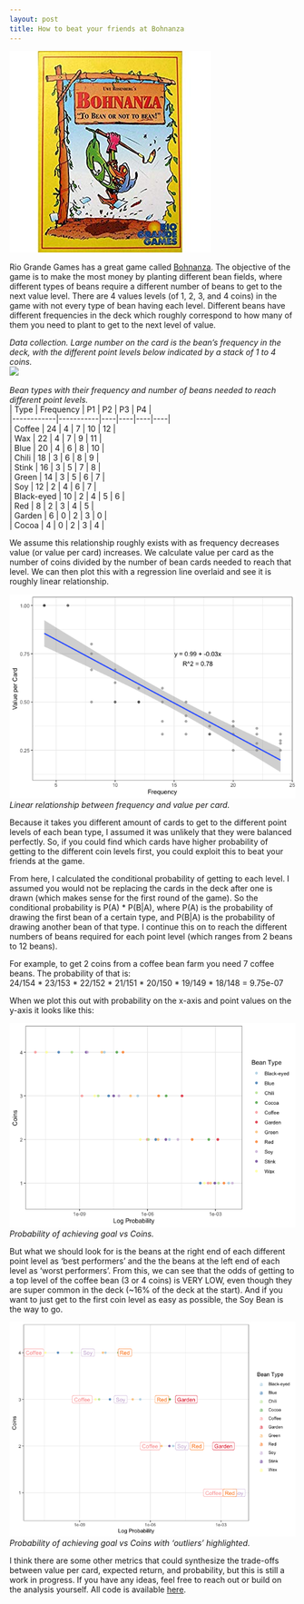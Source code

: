 ```yaml
---
layout: post
title: How to beat your friends at Bohnanza
---
```


![](/images/bohnanza_cover.jpg)

Rio Grande Games has a great game called
[Bohnanza](https://www.amazon.com/gp/product/B00008URUS/ref=as_li_tl?ie=UTF8&camp=1789&creative=9325&creativeASIN=B00008URUS&linkCode=as2&tag=tcashion-20&linkId=20a522f051ebafd8d5e367eb94d6a1b9).
The objective of the game is to make the most money by planting
different bean fields, where different types of beans require a
different number of beans to get to the next value level. There are 4
values levels (of 1, 2, 3, and 4 coins) in the game with not every type
of bean having each level. Different beans have different frequencies in
the deck which roughly correspond to how many of them you need to plant
to get to the next level of value.   


*Data collection. Large number on the card is the bean’s frequency in the deck, with the different point levels below indicated by a stack of 1 to 4 coins.*  
![](/images/bean-types.png)  


*Bean types with their frequency and number of beans needed to reach different point levels.*  
| Type       | Frequency | P1 | P2 | P3 | P4 |  
|------------|-----------|----|----|----|----|  
| Coffee     | 24        | 4  | 7  | 10 | 12 |  
| Wax        | 22        | 4  | 7  | 9  | 11 |  
| Blue       | 20        | 4  | 6  | 8  | 10 |  
| Chili      | 18        | 3  | 6  | 8  | 9  |  
| Stink      | 16        | 3  | 5  | 7  | 8  |  
| Green      | 14        | 3  | 5  | 6  | 7  |  
| Soy        | 12        | 2  | 4  | 6  | 7  |  
| Black-eyed | 10        | 2  | 4  | 5  | 6  |  
| Red        | 8         | 2  | 3  | 4  | 5  |  
| Garden     | 6         | 0  | 2  | 3  | 0  |  
| Cocoa      | 4         | 0  | 2  | 3  | 4  |  

We assume this relationship roughly exists with as frequency decreases
value (or value per card) increases. We calculate value per card as the
number of coins divided by the number of bean cards needed to reach that
level. We can then plot this with a regression line overlaid and see it
is roughly linear relationship.


![](/images/frequency-vs-value-1.png)
*Linear relationship between frequency and value per card.*

Because it takes you different amount of cards to get to the different
point levels of each bean type, I assumed it was unlikely that they were
balanced perfectly. So, if you could find which cards have higher
probability of getting to the different coin levels first, you could
exploit this to beat your friends at the game.

From here, I calculated the conditional probability of getting to each
level. I assumed you would not be replacing the cards in the deck after
one is drawn (which makes sense for the first round of the game). So the
conditional probability is P(A) \* P(B|A), where P(A) is the probability
of drawing the first bean of a certain type, and P(B|A) is the
probability of drawing another bean of that type. I continue this on to
reach the different numbers of beans required for each point level
(which ranges from 2 beans to 12 beans).

For example, to get 2 coins from a coffee bean farm you need 7 coffee
beans. The probability of that is:   
24/154 \* 23/153 \* 22/152 \* 21/151 \* 20/150 \* 19/149 \* 18/148 = 9.75e-07

When we plot this out with probability on the x-axis and point values on
the y-axis it looks like this:

![](/images/main-plot-1.png)   
*Probability of achieving goal vs Coins.*   


But what we should look for is the beans at the right end of each
different point level as ‘best performers’ and the the beans at the left
end of each level as ‘worst performers’. From this, we can see that the
odds of getting to a top level of the coffee bean (3 or 4 coins) is VERY
LOW, even though they are super common in the deck (~16% of the deck at
the start). And if you want to just get to the first coin level as easy
as possible, the Soy Bean is the way to go.

![](/images/outlier-plot-1.png)  
*Probability of achieving goal vs Coins with ‘outliers’ highlighted.*  


I think there are some other metrics that could synthesize the
trade-offs between value per card, expected return, and probability, but
this is still a work in progress. If you have any ideas, feel free to
reach out or build on the analysis yourself. All code is available
[here](https://github.com/timcashion/bohnanza).
